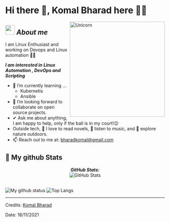 

# Hi there 👋, Komal Bharad here 🙋‍♀️ 

<img align="right" width=300px alt="Unicorn" src="https://c.tenor.com/GN73MKBawZYAAAAi/busy-cute.gif" />

## <img src="https://media.giphy.com/media/ObNTw8Uzwy6KQ/giphy.gif" width="30px">&nbsp;***About me***

I am Linux Enthusiast and working on Devops and Linux automation 👩‍💻

***I am interested in Linux Automation , DevOps and Scripting***
- 🌱 I’m currently learning ...
  - Kubernetis
  - Ansible
- 👯 I’m looking forward to collaborate on open source projects.
- ✔ Ask me about anything, I am happy to help, only if the ball is in my court!😉<br>
- Outside tech, 📖 I love to read novels, 🎵 listen to music, and 🌴 explore nature outdoors.
- 📫 Reach out to me at: <a href="bharadkomal@gmail.com">bharadkomal@gmail.com</a>



<h2>👀 My github Stats</h2>

<div>

  <p align="center">
  <b><em>GitHub Stats:</em></b> <br/>
    <img src="https://github-readme-streak-stats.herokuapp.com/?user=kbharad15" alt="GitHub Stats" /> <br/><br/>
  
</div>

![My github status](https://github-readme-stats.vercel.app/api?username=kbharad15&show_icons=true&include_all_commits=true)
![Top Langs](https://github-readme-stats.vercel.app/api/top-langs/?username=kbharad15&layout=compact)

---------------------------------------------------------------------------------------------------------------------
Credits: <a href="https://github.com/kbharad15">Komal Bharad</a>

Date: 18/11/2021


